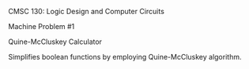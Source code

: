 CMSC 130: Logic Design and Computer Circuits

Machine Problem #1

Quine-McCluskey Calculator

Simplifies boolean functions by employing Quine-McCluskey algorithm. 
